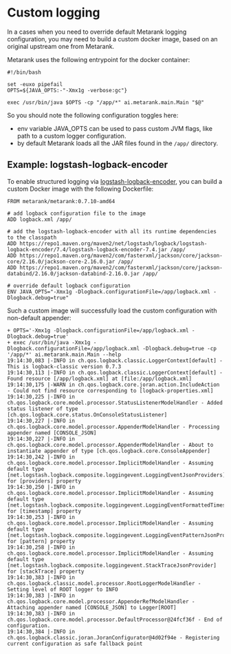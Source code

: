 # Custom logging

In a cases when you need to override default Metarank logging configuration, you may need to build a custom docker image,
based on an original upstream one from Metarank.

Metarank uses the following entrypoint for the docker container:

```shell
#!/bin/bash

set -euxo pipefail
OPTS=${JAVA_OPTS:-"-Xmx1g -verbose:gc"}

exec /usr/bin/java $OPTS -cp "/app/*" ai.metarank.main.Main "$@"

```

So you should note the following configuration toggles here:

* env variable JAVA_OPTS can be used to pass custom JVM flags, like path to a custom logger configuration.
* by default Metarank loads all the JAR files found in the `/app/` directory.

## Example: logstash-logback-encoder

To enable structured logging via [logstash-logback-encoder](https://github.com/logfellow/logstash-logback-encoder), you
can build a custom Docker image with the following Dockerfile:

```shell
FROM metarank/metarank:0.7.10-amd64

# add logback configuration file to the image
ADD logback.xml /app/

# add the logstash-logback-encoder with all its runtime dependencies to the classpath
ADD https://repo1.maven.org/maven2/net/logstash/logback/logstash-logback-encoder/7.4/logstash-logback-encoder-7.4.jar /app/
ADD https://repo1.maven.org/maven2/com/fasterxml/jackson/core/jackson-core/2.16.0/jackson-core-2.16.0.jar /app/
ADD https://repo1.maven.org/maven2/com/fasterxml/jackson/core/jackson-databind/2.16.0/jackson-databind-2.16.0.jar /app/

# override default logback configuration
ENV JAVA_OPTS="-Xmx1g -Dlogback.configurationFile=/app/logback.xml -Dlogback.debug=true"

```

Such a custom image will successfully load the custom configuration with non-default appender:

```
+ OPTS='-Xmx1g -Dlogback.configurationFile=/app/logback.xml -Dlogback.debug=true'
+ exec /usr/bin/java -Xmx1g -Dlogback.configurationFile=/app/logback.xml -Dlogback.debug=true -cp '/app/*' ai.metarank.main.Main --help
19:14:30,083 |-INFO in ch.qos.logback.classic.LoggerContext[default] - This is logback-classic version 0.7.3
19:14:30,113 |-INFO in ch.qos.logback.classic.LoggerContext[default] - Found resource [/app/logback.xml] at [file:/app/logback.xml]
19:14:30,175 |-WARN in ch.qos.logback.core.joran.action.IncludeAction - Could not find resource corresponding to [logback-properties.xml]
19:14:30,225 |-INFO in ch.qos.logback.core.model.processor.StatusListenerModelHandler - Added status listener of type [ch.qos.logback.core.status.OnConsoleStatusListener]
19:14:30,227 |-INFO in ch.qos.logback.core.model.processor.AppenderModelHandler - Processing appender named [CONSOLE_JSON]
19:14:30,227 |-INFO in ch.qos.logback.core.model.processor.AppenderModelHandler - About to instantiate appender of type [ch.qos.logback.core.ConsoleAppender]
19:14:30,242 |-INFO in ch.qos.logback.core.model.processor.ImplicitModelHandler - Assuming default type [net.logstash.logback.composite.loggingevent.LoggingEventJsonProviders] for [providers] property
19:14:30,250 |-INFO in ch.qos.logback.core.model.processor.ImplicitModelHandler - Assuming default type [net.logstash.logback.composite.loggingevent.LoggingEventFormattedTimestampJsonProvider] for [timestamp] property
19:14:30,253 |-INFO in ch.qos.logback.core.model.processor.ImplicitModelHandler - Assuming default type [net.logstash.logback.composite.loggingevent.LoggingEventPatternJsonProvider] for [pattern] property
19:14:30,258 |-INFO in ch.qos.logback.core.model.processor.ImplicitModelHandler - Assuming default type [net.logstash.logback.composite.loggingevent.StackTraceJsonProvider] for [stackTrace] property
19:14:30,383 |-INFO in ch.qos.logback.classic.model.processor.RootLoggerModelHandler - Setting level of ROOT logger to INFO
19:14:30,383 |-INFO in ch.qos.logback.core.model.processor.AppenderRefModelHandler - Attaching appender named [CONSOLE_JSON] to Logger[ROOT]
19:14:30,383 |-INFO in ch.qos.logback.core.model.processor.DefaultProcessor@24fcf36f - End of configuration.
19:14:30,384 |-INFO in ch.qos.logback.classic.joran.JoranConfigurator@4d02f94e - Registering current configuration as safe fallback point
```